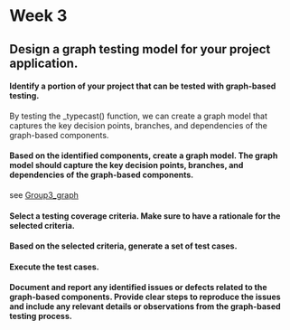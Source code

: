 # Week 3
## Design a graph testing model for your project application.


#### Identify a portion of your project that can be tested with graph-based testing.
By testing the _typecast() function, we can create a graph model that captures the key decision points, branches, and dependencies of the graph-based components.

#### Based on the identified components, create a graph model. The graph model should capture the key decision points, branches, and dependencies of the graph-based components.
see [Group3_graph](./files/Group3_graph.png)

#### Select a testing coverage criteria. Make sure to have a rationale for the selected criteria.


#### Based on the selected criteria, generate a set of test cases.

[//]: # (would these be integratio tests?)

#### Execute the test cases.


#### Document and report any identified issues or defects related to the graph-based components. Provide clear steps to reproduce the issues and include any relevant details or observations from the graph-based testing process.

